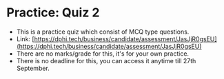 # Practice: Quiz 2

* This is a practice quiz which consist of MCQ type questions.
* Link: [https://dphi.tech/business/candidate/assessment/JasJjR0gsEU](https://dphi.tech/business/candidate/assessment/JasJjR0gsEU)
* There are no marks/grade for this, it's for your own practice.
* There is no deadline for this, you can access it anytime till 27th September.

[  
](https://bootcamp.dphi.tech/introduction-to-pandas/module-3-read-and-write-files-+-basic-methods-attributes/basic-methods-attributes-of-dataframe)

